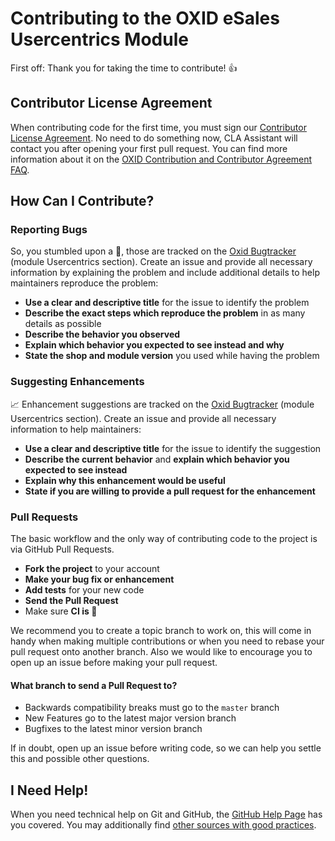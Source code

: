# Contributing to the OXID eSales Usercentrics Module

First off: Thank you for taking the time to contribute! 👍

## Contributor License Agreement

When contributing code for the first time, you must sign our [Contributor License Agreement](https://gist.github.com/OXID-Admin/6df6ed126d074a54507d). No need to do something now, CLA Assistant will contact you after opening your first pull request. You can find more information about it on the [OXID Contribution and Contributor Agreement FAQ](https://oxidforge.org/en/oxid-contribution-contributor-agreement-faq).

## How Can I Contribute?

### Reporting Bugs

So, you stumbled upon a 🐛, those are tracked on the [Oxid Bugtracker](https://bugs.oxid-esales.com/) (module Usercentrics section). Create an issue and provide all necessary information by explaining the problem and include additional details to help maintainers reproduce the problem:

- **Use a clear and descriptive title** for the issue to identify the problem
- **Describe the exact steps which reproduce the problem** in as many details as possible
- **Describe the behavior you observed**
- **Explain which behavior you expected to see instead and why**
- **State the shop and module version** you used while having the problem

### Suggesting Enhancements

📈 Enhancement suggestions are tracked on the [Oxid Bugtracker](https://bugs.oxid-esales.com/) (module Usercentrics section). Create an issue and provide all necessary information to help maintainers:

- **Use a clear and descriptive title** for the issue to identify the suggestion
- **Describe the current behavior** and **explain which behavior you expected to see instead**
- **Explain why this enhancement would be useful**
- **State if you are willing to provide a pull request for the enhancement**

### Pull Requests

The basic workflow and the only way of contributing code to the project is via GitHub Pull Requests.

- **Fork the project** to your account
- **Make your bug fix or enhancement**
- **Add tests** for your new code
- **Send the Pull Request**
- Make sure **CI is 💚**

We recommend you to create a topic branch to work on, this will come in handy when making multiple contributions or when you need to rebase your pull request onto another branch. Also we would like to encourage you to open up an issue before making your pull request.

#### What branch to send a Pull Request to?

- Backwards compatibility breaks must go to the `master` branch
- New Features go to the latest major version branch
- Bugfixes to the latest minor version branch

If in doubt, open up an issue before writing code, so we can help you settle this and possible other questions.

## I Need Help!

When you need technical help on Git and GitHub, the [GitHub Help Page](https://help.github.com/) has you covered. You may additionally find [other sources with good practices](http://codeinthehole.com/writing/pull-requests-and-other-good-practices-for-teams-using-github/).
